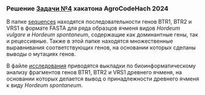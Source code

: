 ### Решение [Задачи №4](https://rshbdigital.ru/agrocode-hack/agrocode-hack2024-task4) хакатона AgroCodeHach 2024

В папке [sequences](https://github.com/staffeev/barleyPuzzleAgroHack/tree/main/sequences) находятся последовательности генов BTR1, BTR2 и VRS1 в формате FASTA для ряда образцов ячменя видов *Hordeum vulgare* и *Hordeum spontaneum*, содержащие как доминантные гены, так и рецессивные. Также в этой папке находятся множественные выравнивания соответствующих генов, на основании которых сделаны выводы о мутациях генов.

В файле [исследования](https://github.com/staffeev/barleyPuzzleAgroHack/blob/main/%D0%90%D0%BF%D0%B5%D0%BB%D1%8C%D1%81%D0%B8%D0%BD%D1%87%D0%B8%D0%BA%D0%B8_%D1%80%D0%B5%D1%88%D0%B5%D0%BD%D0%B8%D0%B5_%D0%B7%D0%B0%D0%B4%D0%B0%D1%87%D0%B0_4_AgroCodeHack2024.pdf) приводятся выкладки по биоинформатическому анализу фрагментов генов BTR1, BTR2 и VRS1 древнего ячменя, на основании которых делается вывод о принадлежности древнего ячменя к виду *Hordeum spontaneum*.
